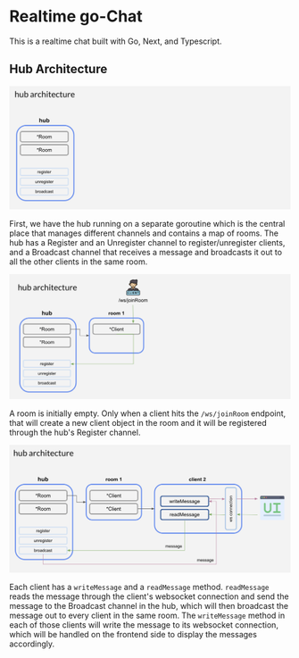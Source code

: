 # Realtime go-Chat

This is a realtime chat built with Go, Next, and Typescript.

## Hub Architecture

![Initial Hub Architecture](/assets/hub_initial.jpg)

First, we have the hub running on a separate goroutine which is the central place that manages different channels and contains a map of rooms. The hub has a Register and an Unregister channel to register/unregister clients, and a Broadcast channel that receives a message and broadcasts it out to all the other clients in the same room.

![Client joins room](/assets/join_room.jpg)

A room is initially empty. Only when a client hits the `/ws/joinRoom` endpoint, that will create a new client object in the room and it will be registered through the hub's Register channel.

![Hub Architecture](/assets/hub_architecture.jpg)

Each client has a `writeMessage` and a `readMessage` method. `readMessage` reads the message through the client's websocket connection and send the message to the Broadcast channel in the hub, which will then broadcast the message out to every client in the same room. The `writeMessage` method in each of those clients will write the message to its websocket connection, which will be handled on the frontend side to display the messages accordingly.


